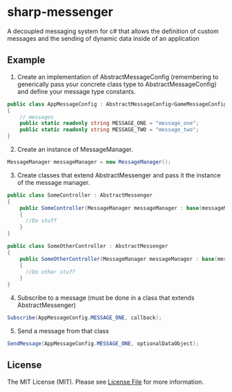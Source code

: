 # sharp-messenger

A decoupled messaging system for c# that allows the definition of custom messages and the sending of dynamic data inside of an application


## Example

1. Create an implementation of AbstractMessageConfig (remembering to generically pass your concrete class type to AbstractMessageConfig) 
and define your message type constants.

  ```csharp
  public class AppMessageConfig : AbstractMessageConfig<GameMessageConfig> 
  {
	  // messages
	  public static readonly string MESSAGE_ONE = "message_one";
	  public static readonly string MESSAGE_TWO = "message_two";
  }
  ```

2. Create an instance of MessageManager. 

  ```csharp
  MessageManager messageManager = new MessageManager();
  ```

3. Create classes that extend AbstractMessenger and pass it the instance of the message manager.

  ```csharp
  public class SomeController : AbstractMessenger
  {
	  public SomeController(MessageManager messageManager : base(messageManager)
	  {
	    //Do stuff
	  }
  }
  
  public class SomeOtherController : AbstractMessenger
  {
	  public SomeOtherController(MessageManager messageManager : base(messageManager)
	  {
	    //Do other stuff
	  }
  }
  ```
4. Subscribe to a message (must be done in a class that extends AbstractMessenger)

  ```csharp
  Subscribe(AppMessageConfig.MESSAGE_ONE, callback);
  ```  
  
5. Send a message from that class

  ```csharp
  SendMessage(AppMessageConfig.MESSAGE_ONE, optionalDataObject);
  ```
## License
The MIT License (MIT). Please see [License File](https://github.com/sandyklark/sharp-messenger/blob/master/LICENSE.md) for more information.
